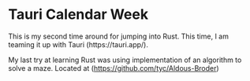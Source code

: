 <h1>Tauri Calendar Week</h1>
This is my second time around for jumping into Rust. This time, I am teaming it up with Tauri (https://tauri.app/).

My last try at learning Rust was using implementation of an algorithm to solve a maze. Located at (https://github.com/tyc/Aldous-Broder) 
<h1></h1>
